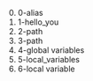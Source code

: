 0. 0-alias
1. 1-hello_you
2. 2-path
3. 3-path
4. 4-global variables
5. 5-local_variables
6. 6-local variable
